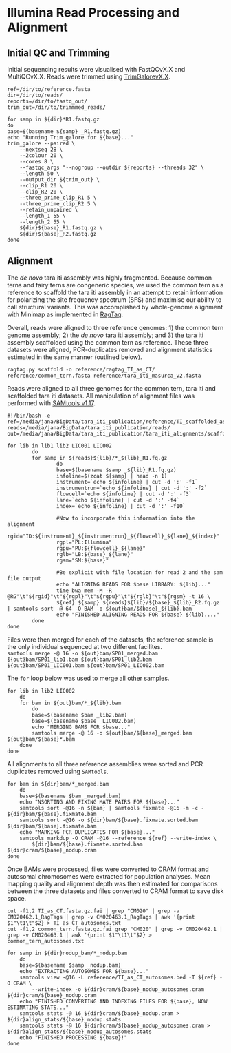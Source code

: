 # Illumina Read Processing and Alignment
## Initial QC and Trimming
Initial sequencing results were visualised with FastQCvX.X and MultiQCvX.X. Reads were trimmed using [TrimGalorevX.X](https://www.bioinformatics.babraham.ac.uk/projects/trim_galore/).  
```
ref=/dir/to/reference.fasta
dir=/dir/to/reads/
reports=/dir/to/fastq_out/
trim_out=/dir/to/trimmmed_reads/

for samp in ${dir}*R1.fastq.gz
do
base=$(basename ${samp} _R1.fastq.gz)
echo "Running Trim_galore for ${base}..."
trim_galore --paired \
    --nextseq 28 \
    --2colour 20 \
    --cores 8 \
    --fastqc_args "--nogroup --outdir ${reports} --threads 32" \
    --length 50 \
    --output_dir ${trim_out} \
    --clip_R1 20 \
    --clip_R2 20 \
    --three_prime_clip_R1 5 \
    --three_prime_clip_R2 5 \
    --retain_unpaired \
    --length_1 55 \
    --length_2 55 \
    ${dir}${base}_R1.fastq.gz \
    ${dir}${base}_R2.fastq.gz
done
```
## Alignment
The *de novo* tara iti assembly was highly fragmented. Because common terns and fairy terns are congeneric species, we used the common tern as a reference to scaffold the tara iti assembly in an attempt to retain information for polarizing the site frequency spectrum (SFS) and maximise our ability to call structural variants. This was accomplished by whole-genome alignment with Minimap as implemented in [RagTag](https://github.com/malonge/RagTag).

Overall, reads were aligned to three reference genomes: 1) the common tern genome assembly; 2) the *de novo* tara iti assembly; and 3) the tara iti assembly scaffolded using the common tern as reference. These three datasets were aligned, PCR-duplicates removed and alignment statistics estimated in the same manner (outlined below).  
```
ragtag.py scaffold -o reference/ragtag_TI_as_CT/ reference/common_tern.fasta reference/tara_iti_masurca_v2.fasta
```
Reads were aligned to all three genomes for the common tern, tara iti and scaffolded tara iti datasets. All manipulation of alignment files was performed with [SAMtools v1.17](https://www.htslib.org/).  
```
#!/bin/bash -e
ref=/media/jana/BigData/tara_iti_publication/reference/TI_scaffolded_as_CT.fasta.gz
reads=/media/jana/BigData/tara_iti_publication/reads/
out=/media/jana/BigData/tara_iti_publication/tara_iti_alignments/scaffolded_as_common_tern/

for lib in lib1 lib2 LIC001 LIC002
        do
        for samp in ${reads}${lib}/*_${lib}_R1.fq.gz
                do
                base=$(basename $samp _${lib}_R1.fq.gz)
                infoline=$(zcat ${samp} | head -n 1)
                instrument=`echo ${infoline} | cut -d ':' -f1`
                instrumentrun=`echo ${infoline} | cut -d ':' -f2`
                flowcell=`echo ${infoline} | cut -d ':' -f3`
                lane=`echo ${infoline} | cut -d ':' -f4`
                index=`echo ${infoline} | cut -d ':' -f10`

                #Now to incorporate this information into the alignment
                rgid="ID:${instrument}_${instrumentrun}_${flowcell}_${lane}_${index}"
                rgpl="PL:Illumina"
                rgpu="PU:${flowcell}_${lane}"
                rglb="LB:${base}_${lane}"
                rgsm="SM:${base}"

                #Be explicit with file location for read 2 and the sam file output
                echo "ALIGNING READS FOR $base LIBRARY: ${lib}..." 
                time bwa mem -M -R @RG"\t"${rgid}"\t"${rgpl}"\t"${rgpu}"\t"${rglb}"\t"${rgsm} -t 16 \
                ${ref} ${samp} ${reads}${lib}/${base}_${lib}_R2.fq.gz | samtools sort -@ 64 -O BAM -o ${out}bam/${base}_${lib}.bam
                echo "FINISHED ALIGNING READS FOR ${base} ${lib}...."
        done
done
```
Files were then merged for each of the datasets, the reference sample is the only individual sequenced at two different facilites.  
```samtools merge -@ 16 -o ${out}bam/SP01_merged.bam ${out}bam/SP01_lib1.bam ${out}bam/SP01_lib2.bam ${out}bam/SP01_LIC001.bam ${out}bam/SP01_LIC002.bam```
 
 The `for` loop below was used to merge all other samples.  
```
for lib in lib2 LIC002
    do
    for bam in ${out}bam/*_${lib}.bam
        do
        base=$(basename $bam _lib2.bam)
        base=$(basename $base _LIC002.bam)
        echo "MERGING BAMS FOR $base..."
        samtools merge -@ 16 -o ${out}bam/${base}_merged.bam ${out}bam/${base}*.bam
    done
done
```

All alignments to all three reference assemblies were sorted and PCR duplicates removed using `SAMtools`.  
```
for bam in ${dir}bam/*_merged.bam
    do
    base=$(basename $bam _merged.bam)
    echo "NSORTING AND FIXING MATE PAIRS FOR ${base}..."
    samtools sort -@16 -n ${bam} | samtools fixmate -@16 -m -c - ${dir}bam/${base}.fixmate.bam
    samtools sort -@16 -o ${dir}bam/${base}.fixmate.sorted.bam ${dir}bam/${base}.fixmate.bam
    echo "MARKING PCR DUPLICATES FOR ${base}..."
    samtools markdup -O CRAM -@16 --reference ${ref} --write-index \
        ${dir}bam/${base}.fixmate.sorted.bam ${dir}cram/${base}_nodup.cram
done
```
Once BAMs were processed, files were converted to CRAM format and autosomal chromosomes were extracted for population analyses. Mean mapping quality and alignment depth was then estimated for comparisons between the three datasets and files converted to CRAM format to save disk space.  
```
cut -f1,2 TI_as_CT.fasta.gz.fai | grep "CM020" | grep -v CM020462.1_RagTags | grep -v CM020463.1_RagTags | awk '{print $1"\t1\t"$2} > TI_as_CT_autosomes.txt
cut -f1,2 common_tern.fasta.gz.fai grep "CM020" | grep -v CM020462.1 | grep -v CM020463.1 | awk '{print $1"\t1\t"$2} > common_tern_autosomes.txt

for samp in ${dir}nodup_bam/*_nodup.bam
    do
    base=$(basename $samp _nodup.bam)
    echo "EXTRACTING AUTOSOMES FOR ${base}..."
    samtools view -@16 -L reference/TI_as_CT_autosomes.bed -T ${ref} -O CRAM \
        --write-index -o ${dir}cram/${base}_nodup_autosomes.cram ${dir}cram/${base}_nodup.cram
    echo "FINISHED CONVERTING AND INDEXING FILES FOR ${base}, NOW ESTIMATING STATS..."
    samtools stats -@ 16 ${dir}cram/${base}_nodup.cram > ${dir}align_stats/${base}_nodup.stats
    samtools stats -@ 16 ${dir}cram/${base}_nodup_autosomes.cram > ${dir}align_stats/${base}_nodup_autosomes.stats
    echo "FINISHED PROCESSING ${base}!"
done
```
